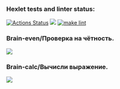 ### Hexlet tests and linter status:
[![Actions Status](https://github.com/Takaiva/frontend-project-lvl1/workflows/hexlet-check/badge.svg)](https://github.com/Takaiva/frontend-project-lvl1/actions)
<a href="https://codeclimate.com/github/codeclimate/codeclimate/maintainability"><img src="https://api.codeclimate.com/v1/badges/a99a88d28ad37a79dbf6/maintainability" /></a>
[![make lint](https://github.com/Takaiva/frontend-project-lvl1/actions/workflows/linter-check.yml/badge.svg?branch=main)](https://github.com/Takaiva/frontend-project-lvl1/actions/workflows/linter-check.yml)
<h3> Brain-even/Проверка на чётность.</h3>
<a href="https://asciinema.org/a/LWQ4EMJ8yrmcUSsVbrRQ5ifNX" target="_blank"><img src="https://asciinema.org/a/LWQ4EMJ8yrmcUSsVbrRQ5ifNX.svg" /></a>
<h3> Brain-calc/Вычисли выражение.</h3>
<a href="https://asciinema.org/a/8gnCtBFze8GThGmuoy1KRkg6C" target="_blank"><img src="https://asciinema.org/a/8gnCtBFze8GThGmuoy1KRkg6C.svg" /></a>
